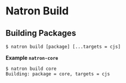# Natron Build

## Building Packages

```
$ natron build [package] [...targets = cjs]
```

**Example `natron-core`**

```
$ natron build core
Building: package = core, targets = cjs
```
